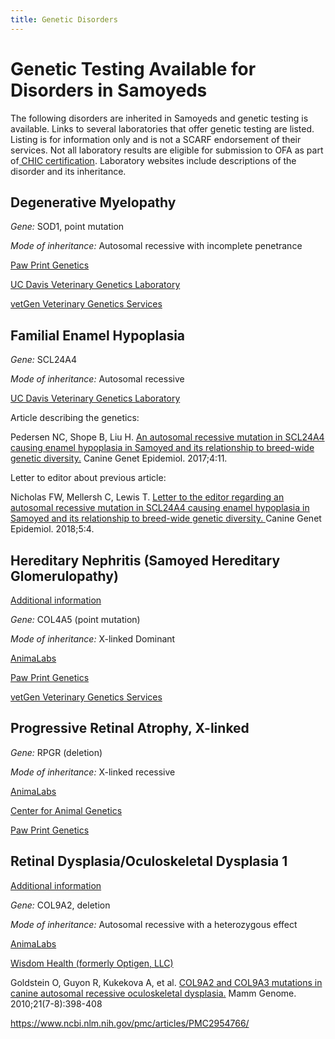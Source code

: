 ```yaml
---
title: Genetic Disorders
---
```

# **Genetic Testing Available for Disorders in Samoyeds**

The following disorders are inherited in Samoyeds and genetic testing is available. Links to several laboratories that offer genetic testing are listed. Listing is for information only and is not a SCARF endorsement of their services. Not all laboratory results are eligible for submission to OFA as part of[ CHIC certification](https://www.ofa.org/about/chic-program).  Laboratory websites include descriptions of the disorder and its inheritance. 

## **Degenerative Myelopathy**

*Gene:* SOD1, point mutation

*Mode of inheritance:* Autosomal recessive with incomplete penetrance

[Paw Print Genetics](https://www.pawprintgenetics.com/products/tests/details/87/?breed=26)

[UC Davis Veterinary Genetics Laboratory](https://vgl.ucdavis.edu/test/degenerative-myelopathy)

[vetGen Veterinary Genetics Services](https://www.vetgen.com/canine-dm.html)

## **Familial Enamel Hypoplasia**

*Gene:* SCL24A4

*Mode of inheritance:* Autosomal recessive

[UC Davis Veterinary Genetics Laboratory](https://vgl.ucdavis.edu/test/feh-samoyed)

Article describing the genetics:

Pedersen NC, Shope B, Liu H. [An autosomal recessive mutation in SCL24A4 causing enamel hypoplasia in Samoyed and its relationship to breed-wide genetic diversity.](https://www.ncbi.nlm.nih.gov/pmc/articles/PMC5699110/) Canine Genet Epidemiol. 2017;4:11.

Letter to editor about previous article:

Nicholas FW, Mellersh C, Lewis T. [Letter to the editor regarding an autosomal recessive mutation in SCL24A4 causing enamel hypoplasia in Samoyed and its relationship to breed-wide genetic diversity. ](https://www.ncbi.nlm.nih.gov/pmc/articles/PMC5930769/)Canine Genet Epidemiol. 2018;5:4.

[](https://www.ncbi.nlm.nih.gov/pmc/articles/PMC5930769/)

## **Hereditary Nephritis (Samoyed Hereditary Glomerulopathy)**

[Additional information](https://www.samoyedhealthfoundation.org/diseases/hereditary-nephritis/) 

*Gene:* COL4A5 (point mutation)

*Mode of inheritance:* X-linked Dominant

[AnimaLabs](http://www.animalabs.com/shop/dogs/samoyed-hereditary-nephritis-glomerulopathy/)

[Paw Print Genetics](https://www.pawprintgenetics.com/products/tests/details/76/?breed=26)

[vetGen Veterinary Genetics Services](https://www.vetgen.com/canine-hereditary-nephritis.html)

[](https://www.vetgen.com/canine-hereditary-nephritis.html)

## **Progressive Retinal Atrophy, X-linked**

*Gene:* RPGR (deletion)

*Mode of inheritance:* X-linked recessive

[AnimaLabs](http://www.animalabs.com/shop/dogs/x-linked-progressive-retinal-atrophy-1-xlpra1gres/)

[Center for Animal Genetics](https://www.centerforanimalgenetics.com/services/dog-genetic-testing/hereditary-disease-testing-for-dogs/xlpra/)

[Paw Print Genetics](https://www.pawprintgenetics.com/products/tests/details/214/?breed=26)

## **Retinal Dysplasia/Oculoskeletal Dysplasia 1**

[Additional information](https://www.samoyedhealthfoundation.org/diseases/retinal-dysplasia-folds/)

*Gene:* COL9A2, deletion

*Mode of inheritance:* Autosomal recessive with a heterozygous effect

[AnimaLabs](http://www.animalabs.com/shop/dogs/retinal-dysplasia-oculoskeletal-dysplasia-samoyed/)

[Wisdom Health (formerly Optigen, LLC)](https://breeder.wisdompanel.com/product/13)

Goldstein O, Guyon R, Kukekova A, et al. [COL9A2 and COL9A3 mutations in canine autosomal recessive oculoskeletal dysplasia.](https://www.ncbi.nlm.nih.gov/pmc/articles/PMC2954766/) Mamm Genome. 2010;21(7-8):398-408

<https://www.ncbi.nlm.nih.gov/pmc/articles/PMC2954766/>